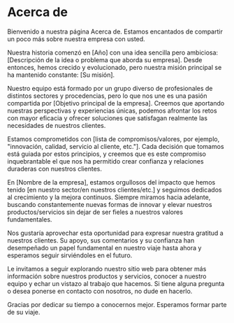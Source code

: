 # Acerca de

Bienvenido a nuestra página Acerca de. Estamos encantados de compartir un poco más sobre nuestra empresa con usted.

Nuestra historia comenzó en [Año] con una idea sencilla pero ambiciosa: [Descripción de la idea o problema que aborda su empresa]. Desde entonces, hemos crecido y evolucionado, pero nuestra misión principal se ha mantenido constante: [Su misión].

Nuestro equipo está formado por un grupo diverso de profesionales de distintos sectores y procedencias, pero lo que nos une es una pasión compartida por [Objetivo principal de la empresa]. Creemos que aportando nuestras perspectivas y experiencias únicas, podemos afrontar los retos con mayor eficacia y ofrecer soluciones que satisfagan realmente las necesidades de nuestros clientes.

Estamos comprometidos con [lista de compromisos/valores, por ejemplo, "innovación, calidad, servicio al cliente, etc."]. Cada decisión que tomamos está guiada por estos principios, y creemos que es este compromiso inquebrantable el que nos ha permitido crear confianza y relaciones duraderas con nuestros clientes.

En [Nombre de la empresa], estamos orgullosos del impacto que hemos tenido [en nuestro sector/en nuestros clientes/etc.] y seguimos dedicados al crecimiento y la mejora continuos. Siempre miramos hacia adelante, buscando constantemente nuevas formas de innovar y elevar nuestros productos/servicios sin dejar de ser fieles a nuestros valores fundamentales.

Nos gustaría aprovechar esta oportunidad para expresar nuestra gratitud a nuestros clientes. Su apoyo, sus comentarios y su confianza han desempeñado un papel fundamental en nuestro viaje hasta ahora y esperamos seguir sirviéndoles en el futuro.

Le invitamos a seguir explorando nuestro sitio web para obtener más información sobre nuestros productos y servicios, conocer a nuestro equipo y echar un vistazo al trabajo que hacemos. Si tiene alguna pregunta o desea ponerse en contacto con nosotros, no dude en hacerlo.

Gracias por dedicar su tiempo a conocernos mejor. Esperamos formar parte de su viaje.